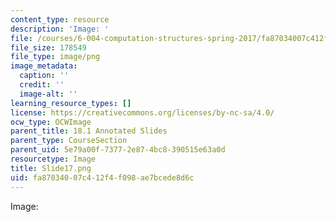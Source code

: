 ```yaml
---
content_type: resource
description: 'Image: '
file: /courses/6-004-computation-structures-spring-2017/fa87034007c412f4f098ae7bcede8d6c_Slide17.png
file_size: 178549
file_type: image/png
image_metadata:
  caption: ''
  credit: ''
  image-alt: ''
learning_resource_types: []
license: https://creativecommons.org/licenses/by-nc-sa/4.0/
ocw_type: OCWImage
parent_title: 18.1 Annotated Slides
parent_type: CourseSection
parent_uid: 5e79a00f-7377-2e87-4bc8-390515e63a0d
resourcetype: Image
title: Slide17.png
uid: fa870340-07c4-12f4-f098-ae7bcede8d6c
---
```

Image: 